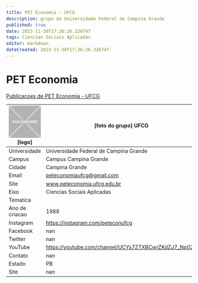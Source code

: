 ```yaml
---
title: PET Economia - UFCG
description: grupo da Universidade Federal de Campina Grande
published: true
date: 2023-11-30T17:36:26.326747
tags: Ciencias Sociais Aplicadas
editor: markdown
dateCreated: 2023-11-30T17:36:26.326747
---
```


# PET Economia

[Publicacoes de PET Economia - UFCG](/atividade/138PETEconomiaUFCG/feed.md)

| ![placeholder.png](/placeholder.png) [logo] | [foto do grupo] UFCG         |
| ------------------------------------------- | ------------------------------------------------- |
| Universidade                                | Universidade Federal de Campina Grande      |
| Campus                                      | Campus Campina Grande            |
| Cidade                                      | Campina Grande             |
| Email                                       | peteconomiaufcg@gmail.com             |
| Site                                        | www.peteconomia.ufcg.edu.br              |
| Eixo                                        | Ciencias Sociais Aplicadas              |
| Tematica                                    |           |
| Ano de criacao                              | 1988        |
| Instagram                                   | https://instagram.com/peteconufcg         |
| Facebook                                    | nan          |
| Twitter                                     | nan           |
| YouTube                                     | https://youtube.com/channel/UCYs7ZTXBCwrZKdZJ7_Np02g           |
| Contato                                     | nan         |
| Estado                                      |  PB            |
| Site                                        | nan |

